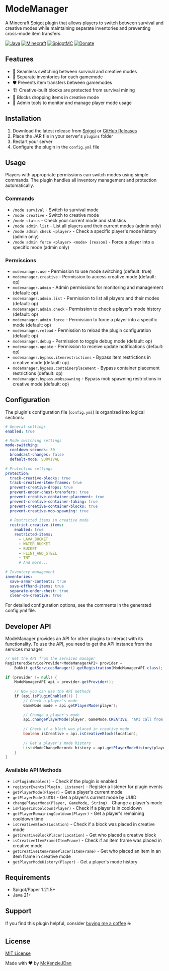 # ModeManager

A Minecraft Spigot plugin that allows players to switch between survival and creative modes while maintaining separate inventories and preventing cross-mode item transfers.

[![Java](https://img.shields.io/badge/Java-21-red.svg)](https://www.oracle.com/java/technologies/javase/jdk21-archive-downloads.html)
[![Minecraft](https://img.shields.io/badge/Minecraft-1.21.5-green.svg)](https://www.minecraft.net/)
[![SpigotMC](https://img.shields.io/badge/SpigotMC-ModeManager-orange)](https://www.spigotmc.org/resources/modemanager.122976/)
[![Donate](https://img.shields.io/badge/Donate-PayPal-blue.svg)](https://www.paypal.com/paypalme/mckenzio)

## Features

* 🔄 Seamless switching between survival and creative modes
* 🎒 Separate inventories for each gamemode
* 🛡️ Prevents item transfers between gamemodes
* 🏗️ Creative-built blocks are protected from survival mining
* 🚫 Blocks dropping items in creative mode
* 👮 Admin tools to monitor and manage player mode usage

## Installation

1. Download the latest release from [Spigot](https://www.spigotmc.org/resources/modemanager.122976/) or [GitHub Releases](https://github.com/McKenzieJDan/ModeManager/releases)
2. Place the JAR file in your server's `plugins` folder
3. Restart your server
4. Configure the plugin in the `config.yml` file

## Usage

Players with appropriate permissions can switch modes using simple commands. The plugin handles all inventory management and protection automatically.

### Commands

* `/mode survival` - Switch to survival mode
* `/mode creative` - Switch to creative mode
* `/mode status` - Check your current mode and statistics
* `/mode admin list` - List all players and their current modes (admin only)
* `/mode admin check <player>` - Check a specific player's mode history (admin only)
* `/mode admin force <player> <mode> [reason]` - Force a player into a specific mode (admin only)

### Permissions

* `modemanager.use` - Permission to use mode switching (default: true)
* `modemanager.creative` - Permission to access creative mode (default: op)
* `modemanager.admin` - Admin permissions for monitoring and management (default: op)
* `modemanager.admin.list` - Permission to list all players and their modes (default: op)
* `modemanager.admin.check` - Permission to check a player's mode history (default: op)
* `modemanager.admin.force` - Permission to force a player into a specific mode (default: op)
* `modemanager.reload` - Permission to reload the plugin configuration (default: op)
* `modemanager.debug` - Permission to toggle debug mode (default: op)
* `modemanager.update` - Permission to receive update notifications (default: op)
* `modemanager.bypass.itemrestrictions` - Bypass item restrictions in creative mode (default: op)
* `modemanager.bypass.containerplacement` - Bypass container placement restrictions (default: op)
* `modemanager.bypass.mobspawning` - Bypass mob spawning restrictions in creative mode (default: op)

## Configuration

The plugin's configuration file (`config.yml`) is organized into logical sections:

```yaml
# General settings
enabled: true

# Mode switching settings
mode-switching:
  cooldown-seconds: 30
  broadcast-changes: false
  default-mode: SURVIVAL
  
# Protection settings
protection:
  track-creative-blocks: true
  track-creative-item-frames: true
  prevent-creative-drops: true
  prevent-ender-chest-transfers: true
  prevent-creative-container-placement: true
  prevent-creative-container-taking: true
  prevent-creative-container-blocks: true
  prevent-creative-mob-spawning: true
  
  # Restricted items in creative mode
  restrict-creative-items:
    enabled: true
    restricted-items:
      - LAVA_BUCKET
      - WATER_BUCKET
      - BUCKET
      - FLINT_AND_STEEL
      - TNT
      # And more...
  
# Inventory management
inventories:
  save-armor-contents: true
  save-offhand-items: true
  separate-ender-chest: true
  clear-on-creative: true
```

For detailed configuration options, see the comments in the generated config.yml file.

## Developer API

ModeManager provides an API for other plugins to interact with its functionality. To use the API, you need to get the API instance from the services manager:

```java
// Get the API from the services manager
RegisteredServiceProvider<ModeManagerAPI> provider = 
    Bukkit.getServicesManager().getRegistration(ModeManagerAPI.class);
    
if (provider != null) {
    ModeManagerAPI api = provider.getProvider();
    
    // Now you can use the API methods
    if (api.isPluginEnabled()) {
        // Check a player's mode
        GameMode mode = api.getPlayerMode(player);
        
        // Change a player's mode
        api.changePlayerMode(player, GameMode.CREATIVE, "API call from MyPlugin");
        
        // Check if a block was placed in creative mode
        boolean isCreative = api.isCreativeBlock(location);
        
        // Get a player's mode history
        List<ModeChangeRecord> history = api.getPlayerModeHistory(player);
    }
}
```

### Available API Methods

* `isPluginEnabled()` - Check if the plugin is enabled
* `registerEvents(Plugin, Listener)` - Register a listener for plugin events
* `getPlayerMode(Player)` - Get a player's current mode
* `getPlayerMode(UUID)` - Get a player's current mode by UUID
* `changePlayerMode(Player, GameMode, String)` - Change a player's mode
* `isPlayerInCooldown(Player)` - Check if a player is in cooldown
* `getPlayerRemainingCooldown(Player)` - Get a player's remaining cooldown time
* `isCreativeBlock(Location)` - Check if a block was placed in creative mode
* `getCreativeBlockPlacer(Location)` - Get who placed a creative block
* `isCreativeItemFrame(ItemFrame)` - Check if an item frame was placed in creative mode
* `getCreativeItemFramePlacer(ItemFrame)` - Get who placed an item in an item frame in creative mode
* `getPlayerModeHistory(Player)` - Get a player's mode history


## Requirements

- Spigot/Paper 1.21.5+
- Java 21+

## Support

If you find this plugin helpful, consider [buying me a coffee](https://www.paypal.com/paypalme/mckenzio) ☕

## License

[MIT License](LICENSE)

Made with ❤️ by [McKenzieJDan](https://github.com/McKenzieJDan)